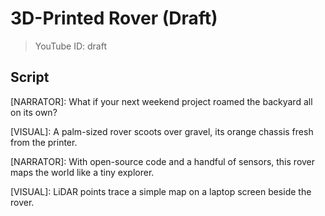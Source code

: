 # 3D-Printed Rover (Draft)
> YouTube ID: draft

## Script

[NARRATOR]: What if your next weekend project roamed the backyard all on its own?

[VISUAL]: A palm-sized rover scoots over gravel, its orange chassis fresh from the printer.

[NARRATOR]: With open-source code and a handful of sensors, this rover maps the world like a tiny explorer.

[VISUAL]: LiDAR points trace a simple map on a laptop screen beside the rover.
